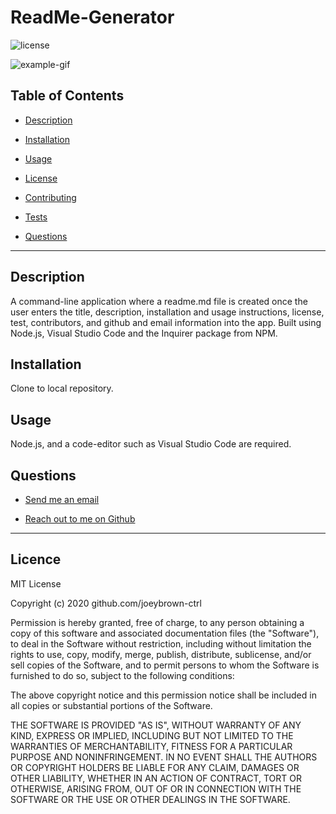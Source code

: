 # ReadMe-Generator

  ![license](https://img.shields.io/badge/License-MIT-blue.svg)

  ![example-gif](https://github.com/joeybrown-ctrl/ReadMe-Generator/blob/main/Assets/readmegif.gif)

  ## Table of Contents

  
* [Description](#description)
  
* [Installation](#installation) 
  
* [Usage](#usage) 
  
* [License](#license) 
  
* [Contributing](#contributing)
  
* [Tests](#tests) 
  
* [Questions](#questions)

  
<hr>

  ## Description 
A command-line application where a readme.md file is created once the user enters the title, description, installation and usage instructions, license, test, contributors, and github and email information into the app. Built using Node.js, Visual Studio Code and the Inquirer package from NPM.

  ## Installation 
Clone to local repository.

  ## Usage 
Node.js, and a code-editor such as Visual Studio Code are required.

  ## Questions 
  
* [Send me an email](mailto:gjoey.brown@gmail.com)
  
* [Reach out to me on Github](https://github.com/joeybrown-ctrl)

  
<hr>

  ## Licence 
MIT License

Copyright (c) 2020 github.com/joeybrown-ctrl

Permission is hereby granted, free of charge, to any person obtaining a copy
of this software and associated documentation files (the "Software"), to deal
in the Software without restriction, including without limitation the rights
to use, copy, modify, merge, publish, distribute, sublicense, and/or sell
copies of the Software, and to permit persons to whom the Software is
furnished to do so, subject to the following conditions:

The above copyright notice and this permission notice shall be included in all
copies or substantial portions of the Software.

THE SOFTWARE IS PROVIDED "AS IS", WITHOUT WARRANTY OF ANY KIND, EXPRESS OR
IMPLIED, INCLUDING BUT NOT LIMITED TO THE WARRANTIES OF MERCHANTABILITY,
FITNESS FOR A PARTICULAR PURPOSE AND NONINFRINGEMENT. IN NO EVENT SHALL THE
AUTHORS OR COPYRIGHT HOLDERS BE LIABLE FOR ANY CLAIM, DAMAGES OR OTHER
LIABILITY, WHETHER IN AN ACTION OF CONTRACT, TORT OR OTHERWISE, ARISING FROM,
OUT OF OR IN CONNECTION WITH THE SOFTWARE OR THE USE OR OTHER DEALINGS IN THE
SOFTWARE.